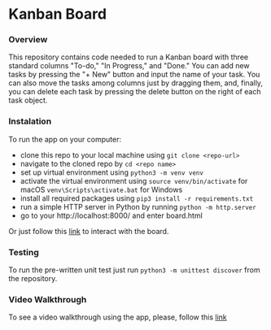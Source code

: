 # Kanban Board

### Overview
This repository contains code needed to run a Kanban board with three standard columns "To-do," "In Progress," and "Done."
You can add new tasks by pressing the "+ New" button and input the name of your task. You can also move the tasks among columns just by dragging them, and, finally, you can delete each task by pressing the delete button on the right of each task object. 

### Instalation
To run the app on your computer:

- clone this repo to your local machine using `git clone <repo-url>`
- navigate to the cloned repo by `cd <repo name>`
- set up virtual environment using `python3 -m venv venv`
- activate the virtual environment using
    `source venv/bin/activate` for macOS
    `venv\Scripts\activate.bat` for Windows
- install all required packages using `pip3 install -r requirements.txt`
- run a simple HTTP server in Python by running `python -m http.server`
- go to your http://localhost:8000/ and enter board.html

Or just follow this [link](https://ivka1303.github.io/Kanban-Board/) to interact with the board.

### Testing 

To run the pre-written unit test just run `python3 -m unittest discover` from the repository. 

### Video Walkthrough

To see a video walkthrough using the app, please, follow this [link]()
